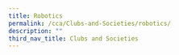 ```yaml
---
title: Robotics
permalink: /cca/Clubs-and-Societies/robotics/
description: ""
third_nav_title: Clubs and Societies
---
```

